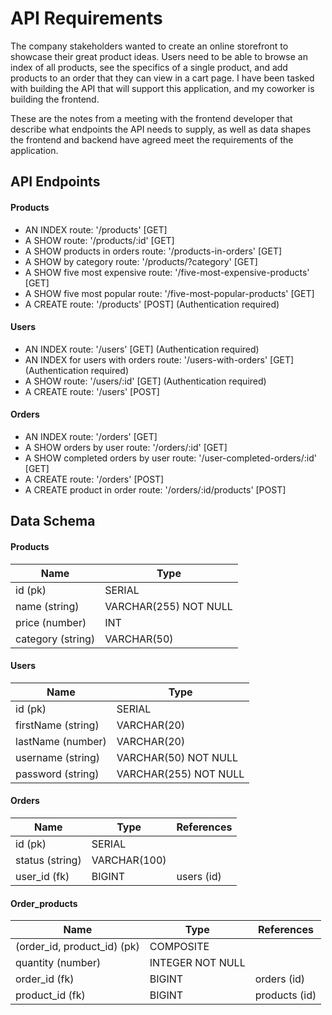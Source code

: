 # API Requirements

The company stakeholders wanted to create an online storefront to showcase their great product ideas. Users need to be able to browse an index of all products, see the specifics of a single product, and add products to an order that they can view in a cart page. I have been tasked with building the API that will support this application, and my coworker is building the frontend.

These are the notes from a meeting with the frontend developer that describe what endpoints the API needs to supply, as well as data shapes the frontend and backend have agreed meet the requirements of the application.

## API Endpoints

#### Products

- AN INDEX route: '/products' [GET]
- A SHOW route: '/products/:id' [GET]
- A SHOW products in orders route: '/products-in-orders' [GET]
- A SHOW by category route: '/products/?category' [GET]
- A SHOW five most expensive route: '/five-most-expensive-products' [GET]
- A SHOW five most popular route: '/five-most-popular-products' [GET]
- A CREATE route: '/products' [POST] (Authentication required)

#### Users

- AN INDEX route: '/users' [GET] (Authentication required)
- AN INDEX for users with orders route: '/users-with-orders' [GET] (Authentication required)
- A SHOW route: '/users/:id' [GET] (Authentication required)
- A CREATE route: '/users' [POST]

#### Orders

- AN INDEX route: '/orders' [GET]
- A SHOW orders by user route: '/orders/:id' [GET]
- A SHOW completed orders by user route: '/user-completed-orders/:id' [GET]
- A CREATE route: '/orders' [POST]
- A CREATE product in order route: '/orders/:id/products' [POST]

## Data Schema

#### Products

| Name              | Type                  |
| ----------------- | --------------------- |
| id (pk)           | SERIAL                |
| name (string)     | VARCHAR(255) NOT NULL |
| price (number)    | INT                   |
| category (string) | VARCHAR(50)           |

#### Users

| Name               | Type                  |
| ------------------ | --------------------- |
| id (pk)            | SERIAL                |
| firstName (string) | VARCHAR(20)           |
| lastName (number)  | VARCHAR(20)           |
| username (string)  | VARCHAR(50) NOT NULL  |
| password (string)  | VARCHAR(255) NOT NULL |

#### Orders

| Name            | Type         | References |
| --------------- | ------------ | ---------- |
| id (pk)         | SERIAL       |            |
| status (string) | VARCHAR(100) |            |
| user_id (fk)    | BIGINT       | users (id) |

#### Order_products

| Name                        | Type             | References    |
| --------------------------- | ---------------- | ------------- |
| (order_id, product_id) (pk) | COMPOSITE        |               |
| quantity (number)           | INTEGER NOT NULL |               |
| order_id (fk)               | BIGINT           | orders (id)   |
| product_id (fk)             | BIGINT           | products (id) |
